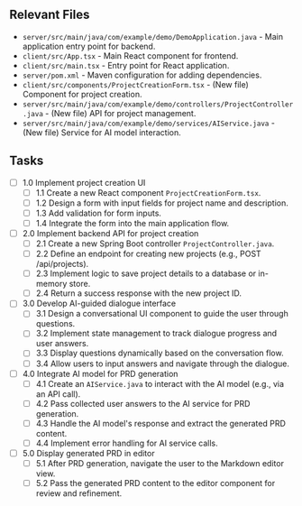 ## Relevant Files

- `server/src/main/java/com/example/demo/DemoApplication.java` - Main application entry point for backend.
- `client/src/App.tsx` - Main React component for frontend.
- `client/src/main.tsx` - Entry point for React application.
- `server/pom.xml` - Maven configuration for adding dependencies.
- `client/src/components/ProjectCreationForm.tsx` - (New file) Component for project creation.
- `server/src/main/java/com/example/demo/controllers/ProjectController.java` - (New file) API for project management.
- `server/src/main/java/com/example/demo/services/AIService.java` - (New file) Service for AI model interaction.

## Tasks

- [ ] 1.0 Implement project creation UI
  - [ ] 1.1 Create a new React component `ProjectCreationForm.tsx`.
  - [ ] 1.2 Design a form with input fields for project name and description.
  - [ ] 1.3 Add validation for form inputs.
  - [ ] 1.4 Integrate the form into the main application flow.
- [ ] 2.0 Implement backend API for project creation
  - [ ] 2.1 Create a new Spring Boot controller `ProjectController.java`.
  - [ ] 2.2 Define an endpoint for creating new projects (e.g., POST /api/projects).
  - [ ] 2.3 Implement logic to save project details to a database or in-memory store.
  - [ ] 2.4 Return a success response with the new project ID.
- [ ] 3.0 Develop AI-guided dialogue interface
  - [ ] 3.1 Design a conversational UI component to guide the user through questions.
  - [ ] 3.2 Implement state management to track dialogue progress and user answers.
  - [ ] 3.3 Display questions dynamically based on the conversation flow.
  - [ ] 3.4 Allow users to input answers and navigate through the dialogue.
- [ ] 4.0 Integrate AI model for PRD generation
  - [ ] 4.1 Create an `AIService.java` to interact with the AI model (e.g., via an API call).
  - [ ] 4.2 Pass collected user answers to the AI service for PRD generation.
  - [ ] 4.3 Handle the AI model's response and extract the generated PRD content.
  - [ ] 4.4 Implement error handling for AI service calls.
- [ ] 5.0 Display generated PRD in editor
  - [ ] 5.1 After PRD generation, navigate the user to the Markdown editor view.
  - [ ] 5.2 Pass the generated PRD content to the editor component for review and refinement.
